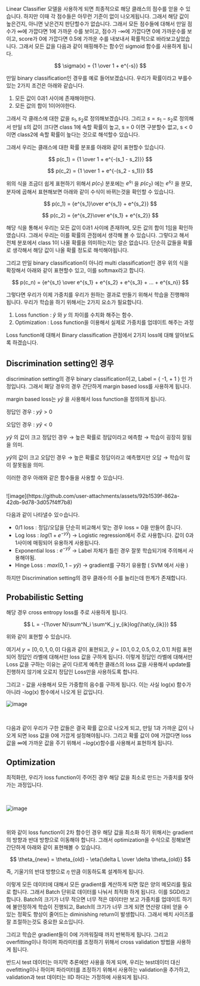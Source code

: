 Linear Classifier 모델을 사용하게 되면 최종적으로 해당 클래스의 점수를 얻을 수 있습니다. 하지만 이때 각 점수들은 아무런 기준이 없이 나오게됩니다. 그래서 해당 값이 높은건지, 아니면 낮은건지 판단할수가 없습니다. 그래서 모든 점수들에 대해서 만일 점수가 ∞에 가깝다면 1에 가까운 수를 보이고, 점수가 -∞에 가깝다면 0에 가까운수를 보이고, score가 0에 가깝다면 0.5에 가까운 수를 내보내서 확률적으로 바라보고싶었습니다. 그래서 모든 값을 다음과 같이 매핑해주는 함수인 sigmoid 함수를 사용하게 됩니다.

$$
\sigma(x) = {1 \over 1 + e^{-s}}
$$

만일 binary classification인 경우를 예로 들어보겠습니다. 
우리가 확률이라고 부를수 있는 2가지 조건은 아래와 같습니다.

1. 모든 값이 0과1 사이에 존재해야한다.
2. 모든 값의 합이 1이어야한다.

그래서 각 클래스에 대한 값을 $s_1, s_2$로 정의해보겠습니다. 그리고 $s = s_1 - s_2$로 정의해서 만일 s의 값이 크다면 class 1에 속할 확률이 높고, s = 0 이면 구분할수 없고, s < 0 이면 class2에 속할 확률이 높다는 것으로 해석할수 있습니다.

그래서 우리는 클래스에 대한 확률 분포를 아래와 같이 표현할수 있습니다.

$$
p(c_1) = {1 \over 1 + e^{-(s_1 - s_2)}}
$$

$$
p(c_2) = {1 \over 1 + e^{-(s_2 - s_1)}}
$$

위의 식을 조금더 쉽게 표현하기 위해서 $p(c_1)$  분포에는 $e^{s_1}$ 을  $p(c_2)$  에는 $e^{s_2}$ 을 분모, 분자에 곱해서 표현해보면 아래와 같이 수식이 바뀌는것을 확인할 수 있습니다.

$$
p(c_1) = {e^{s_1}\over e^{s_1} + e^{s_2}}
$$

$$
p(c_2) = {e^{s_2}\over e^{s_1} + e^{s_2}}
$$

해당 식을 통해서 우리는 모든 값이 0과1 사이에 존재하며, 모든 값의 합이 1임을 확인하였습니다. 그래서 우리는 이를 확률의 관점에서 생각해 볼 수 있습니다. 그렇다고 해서 전체 분포에서 class 1이 나올 확률을 의미하는지는 알순 없습니다. 단순히 값들을 확률로 생각해서 해당 값이 나올 확률 정도로 해석해야됩니다.

그리고 만일 binary classification이 아니라 multi classification인 경우 위의 식을 확장해서 아래와 같이 표현할수 있고, 이를 softmax라고 합니다.

$$
p(c_n) = {e^{s_t} \over e^{s_1} + e^{s_2} + e^{s_3} + ... + e^{s_n}}
$$

그렇다면 우리가 이제 가중치를 우리가 원하는 결과로 만들기 위해서 학습을 진행해야 됩니다.
우리가 학습을 하기 위해서는 2가지 요소가 필요합니다.

1. Loss function : $\hat{y}$ 와 $y$ 의 차이를 수치화 해주는 함수.
2. Optimization : Loss function을 이용해서 실제로 가중치를 업데이트 해주는 과정

Loss function에 대해서 Binary classification 관점에서 2가지 loss에 대해 알아보도록 하겠습니다.

## Discrimination setting인 경우

discrimination setting의 경우 binary classification이고, Label = { -1, + 1 } 인 가정입니다. 그래서 홰당 경우의 경우 간단하게 margin based loss를 사용하게 됩니다. 

margin based loss는 $y\hat{y}$ 을 사용해서 loss function을 정의하게 됩니다.

정답인 경우 : $y\hat{y} > 0$ 

오답인 경우 : $y\hat{y} < 0$

$y\hat{y}$ 의 값이 크고 정답인 경우 → 높은 확률로 정답이라고 에측함  → 학습이 굉장히 잘됨을 의미.

$y\hat{y}$의 값이 크고 오답인 경우 → 높은 확률로 정답이라고 예측했지만 오답 → 학습이 많이 잘못됨을 의미.

이러한 경우 아래와 같은 함수들을 사용할 수 있습니다.


<br>
![image](https://github.com/user-attachments/assets/92b1539f-862a-42db-9d78-3d057f4ff7b8)

<br>


다음과 같이 나타낼수 있ㅇ습니다.

- 0/1 loss : 정답/오답을 단순히 비교해서 맞는 경우 loss = 0을 만들어 줍니다.
- Log loss : $log(1 + e^{-y\hat{y}})$ → Logistic regression에서 주로 사용합니다. 값이 0과 1사이에 매핑되어 유용하게 사용됩니다.
- Exponential loss : $e^{-y\hat{y}}$ → Label 자체가 틀린 경우 잘못 학습되기에 주의해서 사용해야됨.
- Hinge Loss : $max(0, 1 - y\hat{y})$ → gradient를 구하기 유용함 ( SVM 에서 사용 )

하지만 Discrimination setting의 경우 클래수의 수를 늘리는데 한계가 존재합니다.

## Probabilistic Setting

해당 경우 cross entropy loss를 주로 사용하게 됩니다.

$$
L = -{1\over N}\sum^N_i \sum^K_j y_{ik}log(\hat{y_{ik}})
$$

위와 같이 표현할 수 있습니다.

여기서  $y = [0, 0, 1, 0 ,0]$ 다음과 같이 표현되고, $\hat{y} = [0.1, 0.2, 0.5, 0.2, 0.1]$ 처럼 표현되어 정답인 라벨에 대해서만 loss 값을 구하게 됩니다. 이렇게 정답인 라벨에 대해서만 Loss 값을 구하는 이유는 굳이 다르게 예측한 클래스의 loss 값을 사용해서 update를 진행하지 않기에 오로지 정답인 Loss만을 사용하도록 합니다.

그리고 -  값을 사용해서 모든 가중합의 음수를 구하게 됩니다. 이는 사실 log(x) 함수가 아니라 -log(x) 함수에서 나오게 된 값입니다.

![image](https://github.com/user-attachments/assets/b250ae6b-7d0e-4278-80d5-56c826176c43)

<br>

다음과 같이 우리가 구한 값들은 결국 확률 값으로 나오게 되고, 만일 1과 가까운 값이 나오게 되면 loss 값을 0에 가깝게 설정해야됩니다. 그리고 확률 값이 0에 가깝다면 loss값을 ∞에 가까운 값을 주기 위해서 $-log(x)$함수를 사용해서 표현하게 됩니다.

## Optimization

최적화란, 우리가 loss function이 주어진 경우 해당 값을 최소로 만드는 가중치를 찾아가는 과정입니다.

<br>

![image](https://github.com/user-attachments/assets/ea0652b5-8655-49e6-9a91-7b5ad4dbc655)


<br>

위와 같이 loss function이 2차 함수인 경우 해당 값을 최소화 하기 위해서는 gradient의 방향과 반대 방향으로 이동해야 합니다. 그래서 optimization을 수식으로 정해보면 간단하게 아래와 같이 표현해볼 수 있습니다.

$$
\theta_{new} = \theta_{old} - \eta{\delta L \over \delta \theta_{old}}
$$

즉, 기울기의 반대 방향으로 $\eta$ 만큼 이동하도록 설계하게 됩니다.

이렇게 모든 데이터에 대해서 모든 gradient를 계산하게 되면 많은 양의 메모리를 필요로 합니다. 그래서 Batch 단위로 데이터를 나눠서 최적화 하게 됩니다. 이를 SGD라고 합니다. Batch의 크기가 너무 작으면 너무 적은 데이터만 보고 가중치를 업데이트 하기에 불안정하게 학습이 진행되고, Batch의 크기가 너무 크게 되면 연산량 대비 얻을 수 있는 정확도 향상이 줄어드는 diminishing return이 발생합니다. 그래서 배치 사이즈를 잘 조절하는것도 중요한 요소입니다.

그리고 학습은 gradient들이 0에 가까워질때 까지 반복하게 됩니다. 그리고 overfitting이나 하이퍼 파라미터를 조정하기 위해서 cross validation 방법을 사용하게 됩니다.

반드시 test 데이터는 마지막 추론에만 사용을 하게 되며, 우리는 test데이터 대신 ovefitting이나 하이퍼 파라미터를 조정하기 위해서 사용하는 validation을 추가하고, validation과 test 데이터는 IID 하다는 가정하에 사용되게 됩니다.

